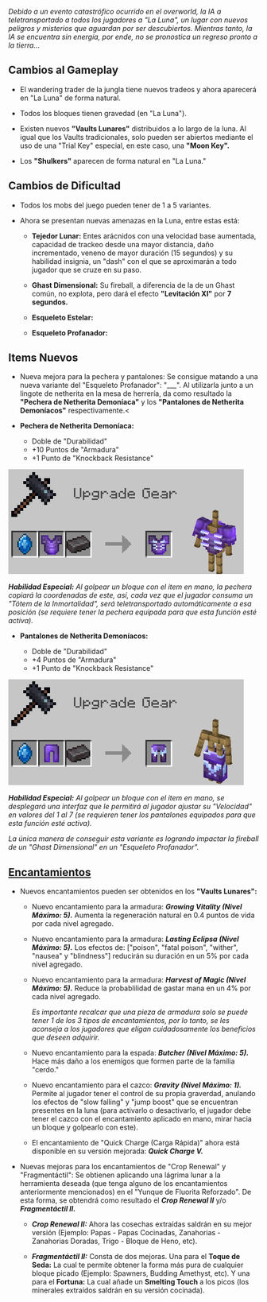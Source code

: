*Debido a un evento catastrófico ocurrido en el overworld, la IA a teletransportado a todos los jugadores a "La Luna", un lugar con nuevos peligros y misterios que aguardan por ser descubiertos. Mientras tanto, la IA se encuentra sin energía, por ende, no se pronostica un regreso pronto a la tierra...*

## Cambios al Gameplay

- El wandering trader de la jungla tiene nuevos tradeos y ahora aparecerá en "La Luna" de forma natural.

- Todos los bloques tienen gravedad (en "La Luna").

- Existen nuevos **"Vaults Lunares"** distribuidos a lo largo de la luna. Al igual que los Vaults tradicionales, solo pueden ser abiertos mediante el uso de una "Trial Key" especial, en este caso, una **"Moon Key".**

- Los **"Shulkers"** aparecen de forma natural en "La Luna."

## Cambios de Dificultad

- Todos los mobs del juego pueden tener de 1 a 5 variantes.

- Ahora se presentan nuevas amenazas en la Luna, entre estas está:

  - **Tejedor Lunar:** Entes arácnidos con una velocidad base aumentada, capacidad de trackeo desde una mayor distancia, daño incrementado, veneno de mayor duración (15 segundos) y su habilidad insignia, un "dash" con el que se aproximarán a todo jugador que se cruze en su paso.

  - **Ghast Dimensional:** Su fireball, a diferencia de la de un Ghast común, no explota, pero dará el efecto **"Levitación XI"** por **7 segundos.**
 
  - **Esqueleto Estelar:**

  - **Esqueleto Profanador:**

## Items Nuevos

- Nueva mejora para la pechera y pantalones: Se consigue matando a una nueva variante del "Esqueleto Profanador": "___". Al utilizarla junto a un lingote de netherita en la mesa de herrería, da como resultado la **"Pechera de Netherita Demoníaca"** y los **"Pantalones de Netherita Demoníacos"** respectivamente.<

- **Pechera de Netherita Demoníaca:**

  - Doble de "Durabilidad"
  - +10 Puntos de "Armadura"
  - +1 Punto de "Knockback Resistance"

![pechera_de_netherita_demoniaca](https://github.com/MiguelVeraXd/Valley-Dimensional-Wiki/blob/main/Main/Wiki/assets/crafteo/pechera_de_netherita_demoniaca.png)

*__Habilidad Especial:__ Al golpear un bloque con el item en mano, la pechera copiará la coordenadas de este, así, cada vez que el jugador consuma un "Tótem de la Inmortalidad", será teletransportado automáticamente a esa posición (se requiere tener la pechera equipada para que esta función esté activa).*

- **Pantalones de Netherita Demoníacos:**

  - Doble de "Durabilidad"
  - +4 Puntos de "Armadura"
  - +1 Punto de "Knockback Resistance"

![pantalones_de_netherita_demoniacos](https://github.com/MiguelVeraXd/Valley-Dimensional-Wiki/blob/main/Main/Wiki/assets/crafteo/pantalones_de_netherita_demoniacos.png)

*__Habilidad Especial:__ Al golpear un bloque con el item en mano, se desplegará una interfaz que le permitirá al jugador ajustar su "Velocidad" en valores del 1 al 7  (se requieren tener los pantalones equipados para que esta función esté activa).*

*La única manera de conseguir esta variante es logrando impactar la fireball de un "Ghast Dimensional" en un "Esqueleto Profanador".*

## [Encantamientos](https://github.com/MiguelVeraXd/Valley-Dimensional-Wiki/blob/main/Main/Wiki/encantamientos.md)

- Nuevos encantamientos pueden ser obtenidos en los **"Vaults Lunares":**

  - Nuevo encantamiento para la armadura: __*Growing Vitality (Nivel Máximo: 5).*__ Aumenta la regeneración natural en 0.4 puntos de vida por cada nivel agregado.

  - Nuevo encantamiento para la armadura: __*Lasting Eclipsa (Nivel Máximo: 5).*__ Los efectos de: ["poison", "fatal poison", "wither", "nausea" y "blindness"] reducirán su duración en un 5% por cada nivel agregado.
 
  - Nuevo encantamiento para la armadura: __*Harvest of Magic (Nivel Máximo: 5).*__ Reduce la probablilidad de gastar mana en un 4% por cada nivel agregado.
 
    *Es importante recalcar que una pieza de armadura solo se puede tener 1 de los 3 tipos de encantamientos, por lo tanto, se les aconseja a los jugadores que eligan cuidadosamente los beneficios que deseen adquirir.*
 
  - Nuevo encantamiento para la espada: __*Butcher (Nivel Máximo: 5).*__ Hace más daño a los enemigos que formen parte de la familia "cerdo."

  - Nuevo encantamiento para el cazco: __*Gravity (Nivel Máximo: 1).*__ Permite al jugador tener el control de su propia graverdad, anulando los efectos de "slow falling" y "jump boost" que se encuentran presentes en la luna (para activarlo o desactivarlo, el jugador debe tener el cazco con el encantamiento aplicado en mano, mirar hacia un bloque y golpearlo con este).
 
  - El encantamiento de "Quick Charge (Carga Rápida)" ahora está disponible en su versión mejorada: __*Quick Charge V.*__
 
- Nuevas mejoras para los encantamientos de "Crop Renewal" y "Fragmentáctil": Se obtienen aplicando una lágrima lunar a la herramienta deseada (que tenga alguno de los encantamientos anteriormente mencionados) en el "Yunque de Fluorita Reforzado". De esta forma, se obtendrá como resultado el __*Crop Renewal II*__ y/o __*Fragmentáctil II.*__

  - __*Crop Renewal II:*__ Ahora las cosechas extraídas saldrán en su mejor versión (Ejemplo: Papas - Papas Cocinadas, Zanahorias - Zanahorias Doradas, Trigo - Bloque de Heno, etc).
 
  - __*Fragmentáctil II:*__ Consta de dos mejoras. Una para el **Toque de Seda:** La cual te permite obtener la forma más pura de cualquier bloque picado (Ejemplo: Spawners, Budding Amethyst, etc). Y una para el **Fortuna:** La cual añade un **Smelting Touch** a los picos (los minerales extraídos saldrán en su versión cocinada).
